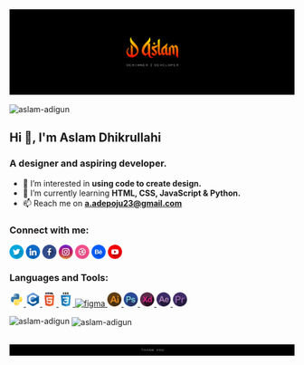 <!-- banner -->
<img src="D. ASLAM DES&DEV.png">
<p align="left"> <img src="https://komarev.com/ghpvc/?username=aslam-adigun&label=Profile%20views&color=0e75b6&style=flat" alt="aslam-adigun" /> </p>

<h2 align="left">Hi 👋, I'm Aslam Dhikrullahi</h2><h3 align="left">A designer and aspiring developer.</h3>

- 🔭 I’m interested in **using code to create design.**
- 🌱 I’m currently learning **HTML, CSS, JavaScript & Python.**
- 📫 Reach me on **a.adepoju23@gmail.com**

<h3 align="left">Connect with me:</h3>
<p align="left">
<a href="https://twitter.com/aslamadigun" target="blank"><img align="center" src="twitter.png" alt="aslamadigun" height="25" width="25" /></a>
<a href="https://linkedin.com/in/aslam-dhikrullahi-473389185" target="blank"><img align="center" src="linkedin.png" alt="aslam-dhikrullahi-473389185" height="25" width="25" /></a>
<a href="https://fb.com/adigun.adepoju.9" target="blank"><img align="center" src="facebook.png" alt="adigun.adepoju.9" height="25" width="25" /></a>
<a href="https://instagram.com/dh.aslam" target="blank"><img align="center" src="instagram.png" alt="dh.aslam" height="25" width="25" /></a>
<a href="https://dribbble.com/daslam" target="blank"><img align="center" src="dribble.png" alt="daslam" height="25" width="25" /></a>
<a href="https://www.behance.net/dhikrulaslam" target="blank"><img align="center" src="behance.png" alt="dhikrulaslam" height="25" width="25" /></a>
<a href="https://www.youtube.com/@adtec_exe" target="blank"><img align="center" src="youtube.png" alt="adtec_exe" height="25" width="25" /></a>
</p>

<h3 align="left">Languages and Tools:</h3>
<p align="left"> <a href="https://www.python.org" target="_blank" rel="noreferrer"> <img src="https://raw.githubusercontent.com/devicons/devicon/master/icons/python/python-original.svg" alt="python" width="25" height="25"/> </a> <a href="https://www.cprogramming.com/" target="_blank" rel="noreferrer"> <img src="https://raw.githubusercontent.com/devicons/devicon/master/icons/c/c-original.svg" alt="c" width="25" height="25"/> </a> <a href="https://www.w3.org/html/" target="_blank" rel="noreferrer"> <img src="https://raw.githubusercontent.com/devicons/devicon/master/icons/html5/html5-original-wordmark.svg" alt="html5" width="25" height="25"/> </a> <a href="https://www.w3schools.com/css/" target="_blank" rel="noreferrer"> <img src="https://raw.githubusercontent.com/devicons/devicon/master/icons/css3/css3-original-wordmark.svg" alt="css3" width="25" height="25"/> </a> <a href="https://www.figma.com/" target="_blank" rel="noreferrer"> <img src="https://www.vectorlogo.zone/logos/figma/figma-icon.svg" alt="figma" width="25" height="25"/> </a> <a href="https://www.adobe.com/in/products/illustrator.html" target="_blank" rel="noreferrer"> <img src="illustrator.png" alt="illustrator" width="25" height="25"/> </a> <a href="https://www.photoshop.com/en" target="_blank" rel="noreferrer"> <img src="photoshop.png" alt="photoshop" width="25" height="25"/> </a> <a href="https://www.adobe.com/products/xd.html" target="_blank" rel="noreferrer"> <img src="experience.png" alt="xd" width="25" height="25"/> </a> <a href="https://www.adobe.com/products/aftereffects.html" target="_blank" rel="noreferrer"> <img src="after-effects.png" alt="after-effects" width="25" height="25"/> </a> <a href="https://www.adobe.com/products/premiere.html" target="_blank" rel="noreferrer"> <img src="premier.png" alt="premiere" width="25" height="25"/> </a> </p>

<p><img align="left" src="https://github-readme-stats.vercel.app/api/top-langs?username=aslam-adigun&show_icons=true&locale=en&theme=dark&bg_color=0d1117&border_color=292e35&layout=compact&langs_count=10" alt="aslam-adigun" /></p>

<p>&nbsp;<img align="center" src="https://github-readme-stats.vercel.app/api?username=aslam-adigun&show_icons=true&locale=en&bg_color=0d1117&border_color=292e35&title_color=ffffff&text_color=919191&ring_color=0579C3&line_height=28.1&card_width=470px" alt="aslam-adigun" /></p>
<br>
<img src="D. ASLAM DES&DEV FOOTER.png">

<!---
aslam-adigun/aslam-adigun is a ✨ special ✨ repository because its `README.md` (this file) appears on your GitHub profile.
You can click the Preview link to take a look at your changes.
--->

